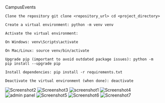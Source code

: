 CampusEvents

    Clone the repository git clone <repository_url> cd <project_directory>

    Create a virtual environment: python -m venv venv

    Activate the virtual environment:

    On Windows: venv\Scripts\activate

    On Mac/Linux: source venv/bin/activate

    Upgrade pip (important to avoid outdated package issues): python -m pip install --upgrade pip

    Install dependencies: pip install -r requirements.txt

    Deactivate the virtual environment (when done): deactivate
![Screenshot2](https://github.com/user-attachments/assets/2d367992-dbf8-4052-9024-601ec998c957)
![Screenshot3](https://github.com/user-attachments/assets/5e403463-cba7-44b6-94bf-8a1c14688d28)
![screenshot1](https://github.com/user-attachments/assets/342ad843-b549-458e-b8ab-cd706c9d1588)
![Screenshot4](https://github.com/user-attachments/assets/fa8cfc78-71fc-4d6c-9636-5ec778cce3b7)
![admin panel](https://github.com/user-attachments/assets/0454b045-2fbc-41d3-a988-5b9112dbaff3)
![Screenshot5](https://github.com/user-attachments/assets/321966e6-a3e1-4658-9dbb-6f7f9a4b77eb)
![Screenshot6](https://github.com/user-attachments/assets/58950e9e-39a7-49d7-bec1-fc3787d2e8ab)
![Screenshot7](https://github.com/user-attachments/assets/7f361edc-b51b-43e4-a55d-a8b207cefad8)
